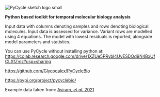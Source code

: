 ![PyCycle sketch logo small](https://github.com/user-attachments/assets/7f7156a6-0cab-45f7-bcdc-6f4d13f106df)

**Python based toolkit for temporal molecular biology analysis**

Input data with columns denoting samples and rows denoting biological molecules.
Input data is assessed for variance.
Variant rows are modelled using 4 equations. The model with lowest residuals is reported, alongside model parameters and statistics.

You can use PyCycle without installing python at: https://colab.research.google.com/drive/1XZUe5PRvbl4UvESDQd9N4BxUfCLXfZmz?usp=sharing

https://github.com/Glycocalex/PyCycleBio

https://pypi.org/project/pycyclebio/

Example data taken from: [Aviram, _et al._ 2021](https://doi.org/10.1371/journal.pbio.3001492)